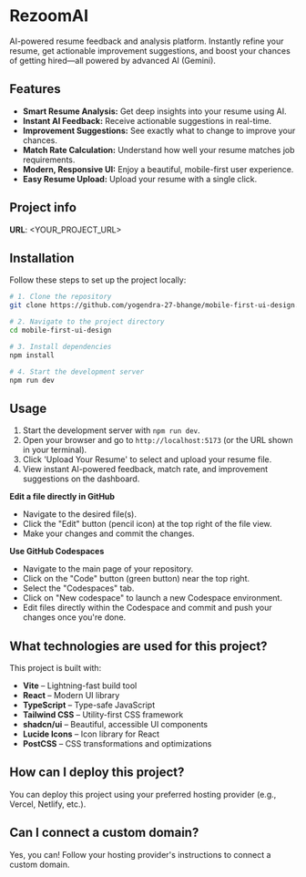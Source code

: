 # RezoomAI

AI-powered resume feedback and analysis platform. Instantly refine your resume, get actionable improvement suggestions, and boost your chances of getting hired—all powered by advanced AI (Gemini).

## Features

- **Smart Resume Analysis:** Get deep insights into your resume using AI.
- **Instant AI Feedback:** Receive actionable suggestions in real-time.
- **Improvement Suggestions:** See exactly what to change to improve your chances.
- **Match Rate Calculation:** Understand how well your resume matches job requirements.
- **Modern, Responsive UI:** Enjoy a beautiful, mobile-first user experience.
- **Easy Resume Upload:** Upload your resume with a single click.

## Project info

**URL**: <YOUR_PROJECT_URL>

## Installation

Follow these steps to set up the project locally:

```sh
# 1. Clone the repository
git clone https://github.com/yogendra-27-bhange/mobile-first-ui-design.git

# 2. Navigate to the project directory
cd mobile-first-ui-design

# 3. Install dependencies
npm install

# 4. Start the development server
npm run dev
```

## Usage

1. Start the development server with `npm run dev`.
2. Open your browser and go to `http://localhost:5173` (or the URL shown in your terminal).
3. Click 'Upload Your Resume' to select and upload your resume file.
4. View instant AI-powered feedback, match rate, and improvement suggestions on the dashboard.

**Edit a file directly in GitHub**

- Navigate to the desired file(s).
- Click the "Edit" button (pencil icon) at the top right of the file view.
- Make your changes and commit the changes.

**Use GitHub Codespaces**

- Navigate to the main page of your repository.
- Click on the "Code" button (green button) near the top right.
- Select the "Codespaces" tab.
- Click on "New codespace" to launch a new Codespace environment.
- Edit files directly within the Codespace and commit and push your changes once you're done.

## What technologies are used for this project?

This project is built with:

- **Vite** – Lightning-fast build tool
- **React** – Modern UI library
- **TypeScript** – Type-safe JavaScript
- **Tailwind CSS** – Utility-first CSS framework
- **shadcn/ui** – Beautiful, accessible UI components
- **Lucide Icons** – Icon library for React
- **PostCSS** – CSS transformations and optimizations

## How can I deploy this project?

You can deploy this project using your preferred hosting provider (e.g., Vercel, Netlify, etc.).

## Can I connect a custom domain?

Yes, you can! Follow your hosting provider's instructions to connect a custom domain.
